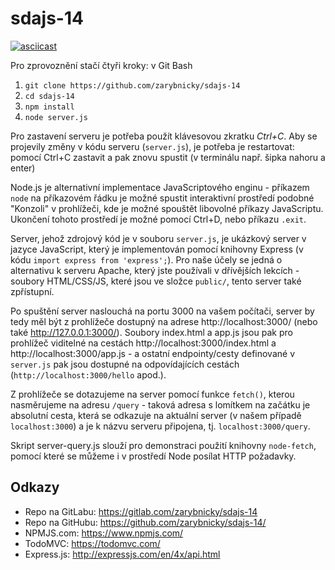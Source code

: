 # sdajs-14

[![asciicast](https://asciinema.org/a/442819.svg)](https://asciinema.org/a/442819)

Pro zprovoznění stačí čtyři kroky: v Git Bash 

1. `git clone https://github.com/zarybnicky/sdajs-14`
2. `cd sdajs-14`
3. `npm install`
4. `node server.js`

Pro zastavení serveru je potřeba použít klávesovou zkratku *Ctrl+C*. Aby se projevily změny v kódu serveru (`server.js`), je potřeba je restartovat: pomocí Ctrl+C zastavit a pak znovu spustit (v terminálu např. šipka nahoru a enter)

Node.js je alternativní implementace JavaScriptového enginu - příkazem `node` na příkazovém řádku je možné spustit interaktivní prostředí podobné "Konzoli" v prohlížeči, kde je možné spouštět libovolné příkazy JavaScriptu. Ukončení tohoto prostředí je možné pomocí Ctrl+D, nebo příkazu `.exit`.

Server, jehož zdrojový kód je v souboru `server.js`, je ukázkový server v jazyce JavaScript, který je implementován pomocí knihovny Express (v kódu `import express from 'express';`). Pro naše účely se jedná o alternativu k serveru Apache, který jste používali v dřívějších lekcích - soubory HTML/CSS/JS, které jsou ve složce `public/`, tento server také zpřístupní.

Po spuštění server naslouchá na portu 3000 na vašem počítači, server by tedy měl být z prohlížeče dostupný na adrese http://localhost:3000/ (nebo také http://127.0.0.1:3000/). Soubory index.html a app.js jsou pak pro prohlížeč viditelné na cestách http://localhost:3000/index.html a http://localhost:3000/app.js - a ostatní endpointy/cesty definované v `server.js` pak jsou dostupné na odpovídajících cestách (`http://localhost:3000/hello` apod.).

Z prohlížeče se dotazujeme na server pomocí funkce `fetch()`, kterou nasměrujeme na adresu `/query` - taková adresa s lomítkem na začátku je absolutní cesta, která se odkazuje na aktuální server (v našem případě `localhost:3000`) a je k názvu serveru připojena, tj. `localhost:3000/query`.

Skript server-query.js slouží pro demonstraci použití knihovny `node-fetch`, pomocí které se můžeme i v prostředí Node posílat HTTP požadavky.

## Odkazy

- Repo na GitLabu: https://gitlab.com/zarybnicky/sdajs-14
- Repo na GitHubu: https://github.com/zarybnicky/sdajs-14/
- NPMJS.com: https://www.npmjs.com/
- TodoMVC: https://todomvc.com/
- Express.js: http://expressjs.com/en/4x/api.html
